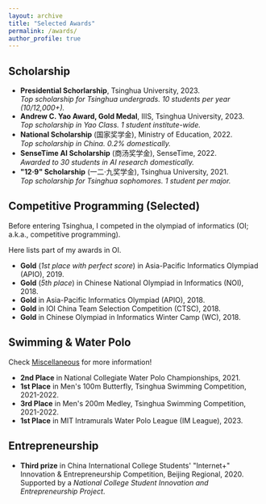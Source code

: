 ```yaml
---
layout: archive
title: "Selected Awards"
permalink: /awards/
author_profile: true
---
```


## Scholarship
* **Presidential Schorlarship**, Tsinghua University, 2023.  
  *Top scholarship for Tsinghua undergrads. 10 students per year (10/12,000+).*
* **Andrew C. Yao Award, Gold Medal**, IIIS, Tsinghua University, 2023.  
  *Top scholarship in Yao Class. 1 student institute-wide.*
* **National Scholarship** (国家奖学金), Ministry of Education, 2022.  
  *Top scholarship in China. 0.2% domestically.*
* **SenseTime AI Scholarship** (商汤奖学金), SenseTime, 2022.  
  *Awarded to 30 students in AI research domestically.*
* **"12·9" Scholarship** (一二·九奖学金), Tsinghua University, 2021.  
  *Top scholarship for Tsinghua sophomores. 1 student per major.*

## Competitive Programming (Selected)
Before entering Tsinghua, I competed in the olympiad of informatics (OI; a.k.a., competitive programming).

Here lists part of my awards in OI.
* **Gold** (*1st place with perfect score*) in Asia-Pacific Informatics Olympiad (APIO), 2019.
* **Gold** (*5th place*) in Chinese National Olympiad in Informatics (NOI), 2018.
* **Gold** in Asia-Pacific Informatics Olympiad (APIO), 2018.
* **Gold** in IOI China Team Selection Competition (CTSC), 2018.
* **Gold** in Chinese Olympiad in Informatics Winter Camp (WC), 2018.

## Swimming & Water Polo
Check [Miscellaneous](../misc/) for more information!
* **2nd Place** in National Collegiate Water Polo Championships, 2021.
* **1st Place** in Men's 100m Butterfly, Tsinghua Swimming Competition, 2021-2022.
* **3rd Place** in Men's 200m Medley, Tsinghua Swimming Competition, 2021-2022.
* **1st Place** in MIT Intramurals Water Polo League (IM League), 2023.

## Entrepreneurship
* **Third prize** in China International College Students' "Internet+" Innovation & Entrepreneurship Competition, Beijing Regional, 2020.  
Supported by a *National College Student Innovation and Entrepreneurship Project*.
